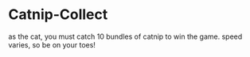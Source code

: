 # Catnip-Collect
as the cat, you must catch 10 bundles of catnip to win the game. speed varies, so be on your toes!
